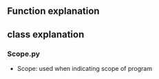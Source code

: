 ## Function explanation

## class explanation
### Scope.py
- Scope: used when indicating scope of program
### 